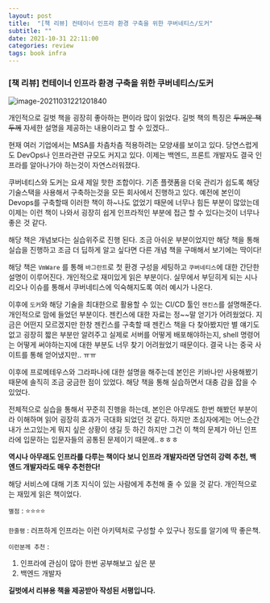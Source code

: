 ```yaml
---
layout: post
title:  "[책 리뷰] 컨테이너 인프라 환경 구축을 위한 쿠버네티스/도커"
subtitle: ""
date: 2021-10-31 22:11:00
categories: review
tags: book infra
---
```


### [책 리뷰] 컨테이너 인프라 환경 구축을 위한 쿠버네티스/도커

![image-20211031221201840](https://tva1.sinaimg.cn/large/008i3skNgy1gvyswfxw0pj30u40eddhn.jpg)

개인적으로 길벗 책을 굉장히 좋아하는 편이라 많이 읽었다. 길벗 책의 특징은 ~~두꺼운 책두께~~ 자세한 설명을 제공하는 내용이라고 할 수 있겠다..

현재 여러 기업에서는 MSA를 차츰차츰 적용하려는 모양새를 보이고 있다. 당연스럽게도 DevOps나 인프라관련 규모도 커지고 있다. 이제는 백엔드, 프론트 개발자도 결국 인프라를 알아나가야 하는것이 자연스러워졌다.

쿠버네티스와 도커는 요새 제일 핫한 조합이다. 기존 플랫폼을 더욱 관리가 쉽도록 해당 기술스택을 사용해서 구축하는것을 모든 회사에서 진행하고 있다. 예전에 본인이 Devops를 구축할때 이러한 책이 하~나도 없었기 때문에 너무나 힘든 부분이 많았는데 이제는 이런 책이 나와서 굉장히 쉽게 인프라적인 부분에 접근 할 수 있다는것이 너무나 좋은 것 같다.

해당 책은 개념보다는 실습위주로 진행 된다. 조금 아쉬운 부분이었지만 해당 책을 통해 실습을 진행하고 조금 더 딥하게 알고 싶다면 다른 개념 책을 구매해서 보기에는 딱이다!

해당 책은 `VmWare` 를 통해 `바그란트`로 첫 환경 구성을 세팅하고 `쿠버네티스`에 대한 간단한 설명이 이루어진다.
개인적으로 재미있게 읽은 부분이다. 실무에서 부딛히게 되는 시나리오나 이슈를 통해서 쿠버네티스에 익숙해지도록 여러 예시가 나온다.

이후에 `도커`와 해당 기술을 최대한으로 활용할 수 있는 CI/CD 툴인 `젠킨스`를 설명해준다. 개인적으로 맘에 들었던 부분이다. 젠킨스에 대한 자료는 정~~말 얻기가 어려웠었다. 지금은 어떤지 모르겠지만 한창 젠킨스를 구축할 때 젠킨스 책을 다 찾아봤지만 별 얘기도 없고 굉장히 짧은 부분만 알려주고 실제로 서버를 어떻게 배포해야하는지, shell 명령어는 어떻게 써야하는지에 대한 부분도 너무 찾기 어려웠었기 때문이다. 결국 나는 중국 사이트를 통해 얻어냈지만.. ㅠㅠ

이후에 프로메테우스와 그라파나에 대한 설명을 해주는데 본인은 키바나만 사용해봤기 때문에 솔직히 조금 궁금한 점이 있었다. 해당 책을 통해 실습하면서 대충 감을 잡을 수 있었다.

전체적으로 실습을 통해서 꾸준히 진행을 하는데, 본인은 아무래도 한번 해봤던 부분이라 이해하며 읽어 굉장히 효과가 극대화 되었던 것 같다. 하지만 초심자에게는 어느순간 내가 쓰고있는게 뭐지 싶은 상황이 생길 듯 하긴 하지만 그건 이 책의 문제가 아닌 인프라에 입문하는 입문자들의 공통된 문제이기 때문에..ㅎㅎㅎ

**역시나 아무래도 인프라를 다루는 책이다 보니 인프라 개발자라면 당연히 강력 추천, 백엔드 개발자라도 매우 추천한다!**

해당 서비스에 대해 기초 지식이 있는 사람에게 추천해 줄 수 있을 것 같다. 개인적으로는 재밌게 읽은 책이었다.

`별점` : ⭐️⭐️⭐️⭐️

`한줄평` : 러프하게 인프라는 이런 아키텍처로 구성할 수 있구나 정도를 알기에 딱 좋은책.

`이런분께 추천` :

1. 인프라에 관심이 많아 한번 공부해보고 싶은 분
2. 백엔드 개발자

**길벗에서 리뷰용 책을 제공받아 작성된 서평입니다.**
